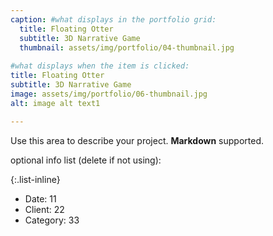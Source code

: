 ```yaml
---
caption: #what displays in the portfolio grid:
  title: Floating Otter
  subtitle: 3D Narrative Game
  thumbnail: assets/img/portfolio/04-thumbnail.jpg
  
#what displays when the item is clicked:
title: Floating Otter
subtitle: 3D Narrative Game
image: assets/img/portfolio/06-thumbnail.jpg
alt: image alt text1

---
```

Use this area to describe your project. **Markdown** supported.

optional info list (delete if not using):

{:.list-inline} 
- Date: 11
- Client: 22
- Category: 33

